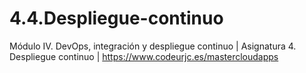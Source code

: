 # 4.4.Despliegue-continuo
Módulo IV. DevOps, integración y despliegue continuo | Asignatura 4. Despliegue continuo | https://www.codeurjc.es/mastercloudapps

